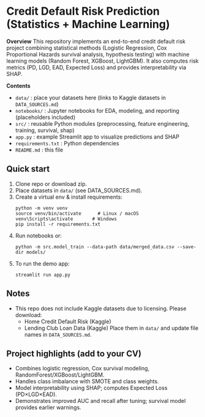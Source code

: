 # Credit Default Risk Prediction (Statistics + Machine Learning)

**Overview**
This repository implements an end-to-end credit default risk project combining statistical methods
(Logistic Regression, Cox Proportional Hazards survival analysis, hypothesis testing) with machine
learning models (Random Forest, XGBoost, LightGBM). It also computes risk metrics (PD, LGD, EAD, Expected Loss)
and provides interpretability via SHAP.

**Contents**
- `data/` : place your datasets here (links to Kaggle datasets in `DATA_SOURCES.md`)
- `notebooks/` : Jupyter notebooks for EDA, modeling, and reporting (placeholders included)
- `src/` : reusable Python modules (preprocessing, feature engineering, training, survival, shap)
- `app.py` : example Streamlit app to visualize predictions and SHAP
- `requirements.txt` : Python dependencies
- `README.md` : this file

## Quick start
1. Clone repo or download zip.
2. Place datasets in `data/` (see DATA_SOURCES.md).
3. Create a virtual env & install requirements:
   ```
   python -m venv venv
   source venv/bin/activate      # Linux / macOS
   venv\Scripts\activate       # Windows
   pip install -r requirements.txt
   ```
4. Run notebooks or:
   ```
   python -m src.model_train --data-path data/merged_data.csv --save-dir models/
   ```
5. To run the demo app:
   ```
   streamlit run app.py
   ```

## Notes
- This repo does not include Kaggle datasets due to licensing. Please download:
  - Home Credit Default Risk (Kaggle)
  - Lending Club Loan Data (Kaggle)
  Place them in `data/` and update file names in `DATA_SOURCES.md`.

## Project highlights (add to your CV)
- Combines logistic regression, Cox survival modeling, RandomForest/XGBoost/LightGBM.
- Handles class imbalance with SMOTE and class weights.
- Model interpretability using SHAP; computes Expected Loss (PD×LGD×EAD).
- Demonstrates improved AUC and recall after tuning; survival model provides earlier warnings.
